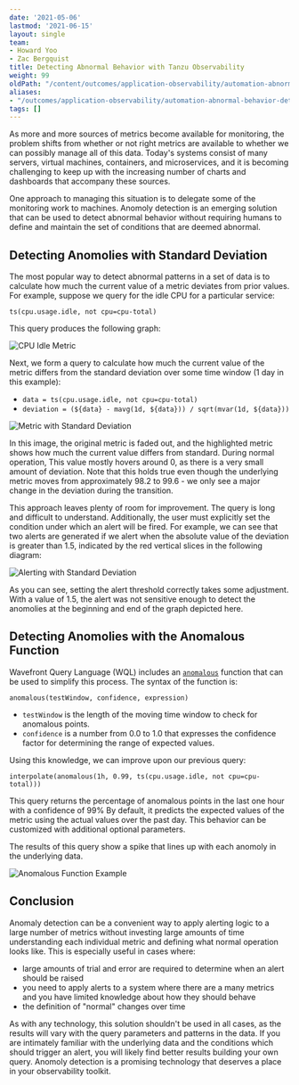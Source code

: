 ```yaml
---
date: '2021-05-06'
lastmod: '2021-06-15'
layout: single
team:
- Howard Yoo
- Zac Bergquist
title: Detecting Abnormal Behavior with Tanzu Observability
weight: 99
oldPath: "/content/outcomes/application-observability/automation-abnormal-behavior-detection.md"
aliases:
- "/outcomes/application-observability/automation-abnormal-behavior-detection"
tags: []
---
```


As more and more sources of metrics become available for monitoring, the problem
shifts from whether or not right metrics are available to whether we can possibly
manage all of this data. Today's systems consist of many servers, virtual
machines, containers, and microservices, and it is becoming challenging to keep
up with the increasing number of charts and dashboards that accompany these
sources.

One approach to managing this situation is to delegate some of the monitoring work
to machines. Anomoly detection is an emerging solution that can be used to detect
abnormal behavior without requiring humans to define and maintain the set of conditions
that are deemed abnormal.

## Detecting Anomolies with Standard Deviation

The most popular way to detect abnormal patterns in a set of data is to
calculate how much the current value of a metric deviates from prior values. For
example, suppose we query for the idle CPU for a particular service:

```
ts(cpu.usage.idle, not cpu=cpu-total)
```

This query produces the following graph:

![CPU Idle Metric](/images/outcomes/app-observability/anomoly-cpu-metric.png)

Next, we form a query to calculate how much the current value of the metric differs from the
standard deviation over some time window (1 day in this example):

- `data = ts(cpu.usage.idle, not cpu=cpu-total)`
- `deviation = (${data} - mavg(1d, ${data})) / sqrt(mvar(1d, ${data}))`

![Metric with Standard Deviation](/images/outcomes/app-observability/anomoly-stdev.png)

In this image, the original metric is faded out, and the highlighted metric
shows how much the current value differs from standard. During normal operation,
This value mostly hovers around 0, as there is a very small amount of deviation.
Note that this holds true even though the underlying metric moves from
approximately 98.2 to 99.6 - we only see a major change in the deviation during
the transition.

This approach leaves plenty of room for improvement. The query is long and
difficult to understand. Additionally, the user must explicitly set the
condition under which an alert will be fired. For example, we can see that two
alerts are generated if we alert when the absolute value of the deviation is
greater than 1.5, indicated by the red vertical slices in the following diagram:

![Alerting with Standard Deviation](/images/outcomes/app-observability/anomoly-stdev-alerts.png)

As you can see, setting the alert threshold correctly takes some adjustment.
With a value of 1.5, the alert was not sensitive enough to detect the anomolies
at the beginning and end of the graph depicted here.

## Detecting Anomolies with the Anomalous Function

Wavefront Query Language (WQL) includes an
[`anomalous`](https://docs.wavefront.com/ts_anomalous.html) function that can be
used to simplify this process. The syntax of the function is:

```
anomalous(testWindow, confidence, expression)
```

- `testWindow` is the length of the moving time window to check for anomalous points.
- `confidence` is a number from 0.0 to 1.0 that expresses the confidence factor
  for determining the range of expected values.

Using this knowledge, we can improve upon our previous query:

```
interpolate(anomalous(1h, 0.99, ts(cpu.usage.idle, not cpu=cpu-total)))
```

This query returns the percentage of anomalous points in the last one hour with
a confidence of 99% By default, it predicts the expected values of the metric
using the actual values over the past day. This behavior can be customized with
additional optional parameters.

The results of this query show a spike that lines up with each anomoly in the
underlying data.

![Anomalous Function Example](/images/outcomes/app-observability/anomoly-anomalous.png)

## Conclusion

Anomaly detection can be a convenient way to apply alerting logic to a large
number of metrics without investing large amounts of time understanding each
individual metric and defining what normal operation looks like. This is
especially useful in cases where:

- large amounts of trial and error are required to determine when an alert
  should be raised
- you need to apply alerts to a system where there are a many metrics and you
  have limited knowledge about how they should behave
- the definition of "normal" changes over time

As with any technology, this solution shouldn't be used in all cases, as the
results will vary with the query parameters and patterns in the data. If you are
intimately familiar with the underlying data and the conditions which should
trigger an alert, you will likely find better results building your own query.
Anomoly detection is a promising technology that deserves a place in your
observability toolkit.